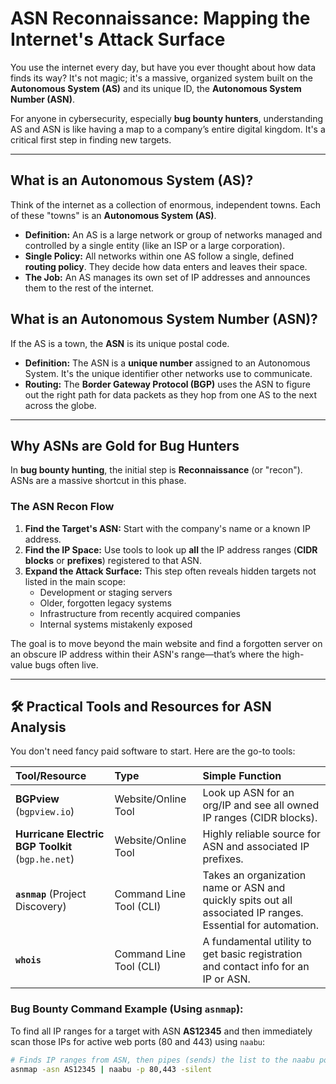 # ASN Reconnaissance: Mapping the Internet's Attack Surface

You use the internet every day, but have you ever thought about how data finds its way? It's not magic; it's a massive, organized system built on the **Autonomous System (AS)** and its unique ID, the **Autonomous System Number (ASN)**.

For anyone in cybersecurity, especially **bug bounty hunters**, understanding AS and ASN is like having a map to a company’s entire digital kingdom. It's a critical first step in finding new targets.

---

##  What is an Autonomous System (AS)?

Think of the internet as a collection of enormous, independent towns. Each of these "towns" is an **Autonomous System (AS)**.

* **Definition:** An AS is a large network or group of networks managed and controlled by a single entity (like an ISP or a large corporation).
* **Single Policy:** All networks within one AS follow a single, defined **routing policy**. They decide how data enters and leaves their space.
* **The Job:** An AS manages its own set of IP addresses and announces them to the rest of the internet.

##  What is an Autonomous System Number (ASN)?

If the AS is a town, the **ASN** is its unique postal code.

* **Definition:** The ASN is a **unique number** assigned to an Autonomous System. It's the unique identifier other networks use to communicate.
* **Routing:** The **Border Gateway Protocol (BGP)** uses the ASN to figure out the right path for data packets as they hop from one AS to the next across the globe.

---

##  Why ASNs are Gold for Bug Hunters

In **bug bounty hunting**, the initial step is **Reconnaissance** (or "recon"). ASNs are a massive shortcut in this phase.

### The ASN Recon Flow

1.  **Find the Target's ASN:** Start with the company's name or a known IP address.
2.  **Find the IP Space:** Use tools to look up **all** the IP address ranges (**CIDR blocks** or **prefixes**) registered to that ASN.
3.  **Expand the Attack Surface:** This step often reveals hidden targets not listed in the main scope:
    * Development or staging servers
    * Older, forgotten legacy systems
    * Infrastructure from recently acquired companies
    * Internal systems mistakenly exposed

The goal is to move beyond the main website and find a forgotten server on an obscure IP address within their ASN's range—that’s where the high-value bugs often live.

---

## 🛠️ Practical Tools and Resources for ASN Analysis

You don't need fancy paid software to start. Here are the go-to tools:

| Tool/Resource | Type | Simple Function |
| :--- | :--- | :--- |
| **BGPview** (`bgpview.io`) | Website/Online Tool | Look up ASN for an org/IP and see all owned IP ranges (CIDR blocks). |
| **Hurricane Electric BGP Toolkit** (`bgp.he.net`) | Website/Online Tool | Highly reliable source for ASN and associated IP prefixes. |
| **`asnmap`** (Project Discovery) | Command Line Tool (CLI) | Takes an organization name or ASN and quickly spits out all associated IP ranges. Essential for automation. |
| **`whois`** | Command Line Tool (CLI) | A fundamental utility to get basic registration and contact info for an IP or ASN. |

### Bug Bounty Command Example (Using `asnmap`):

To find all IP ranges for a target with ASN **AS12345** and then immediately scan those IPs for active web ports (80 and 443) using `naabu`:

```bash
# Finds IP ranges from ASN, then pipes (sends) the list to the naabu port scanner
asnmap -asn AS12345 | naabu -p 80,443 -silent
